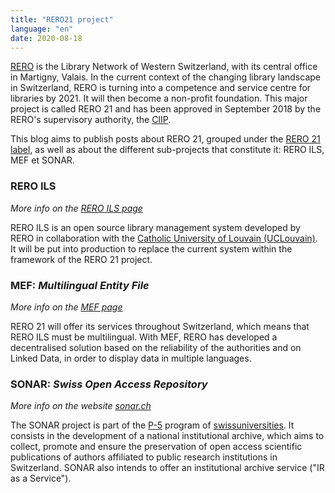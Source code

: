 ```yaml
---
title: "RERO21 project"
language: "en"
date: 2020-08-18
---
```


[RERO](https://www.rero.ch/) is the Library Network of Western Switzerland, with its central office in Martigny, Valais. In the current context of the changing library landscape in Switzerland, RERO is turning into a competence and service centre for libraries by 2021. It will then become a non-profit foundation. This major project is called RERO 21 and has been approved in September 2018 by the RERO's supervisory authority, the [CIIP](https://www.rero.ch/pdfview.php?section=communique&filename=ciip_communique.pdf "Press release of CIIP in PDF").

This blog aims to publish posts about RERO 21, grouped under the [RERO 21 label](/en/tags/rero21), as well as about the different sub-projects that constitute it: RERO ILS, MEF et SONAR.

### RERO ILS

*More info on the [RERO ILS page](/en/reroils)*

RERO ILS is an open source library management system developed by RERO in collaboration with the [Catholic University of Louvain (UCLouvain)](https://uclouvain.be/). It will be put into production to replace the current system within the framework of the RERO 21 project.

### MEF: *Multilingual Entity File*

*More info on the [MEF page](/en/mef)*

RERO 21 will offer its services throughout Switzerland, which means that RERO ILS must be multilingual. With MEF, RERO has developed a decentralised solution based on the reliability of the authorities and on Linked Data, in order to display data in multiple languages.

### SONAR: *Swiss Open Access Repository*

*More info on the website [sonar.ch](https://sonar.ch/)*

The SONAR project is part of the [P-5](https://www.swissuniversities.ch/en/organisation/projects-and-programmes/p-5/) program of [swissuniversities](https://www.swissuniversities.ch/). It consists in the development of a national institutional archive, which aims to collect, promote and ensure the preservation of open access scientific publications of authors affiliated to public research institutions in Switzerland. SONAR also intends to offer an institutional archive service ("IR as a Service").
